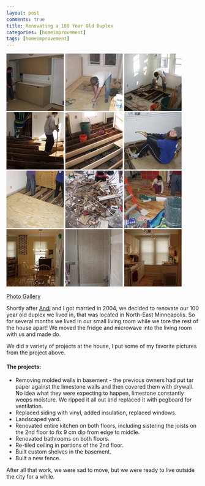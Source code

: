 ```yaml
---
layout: post
comments: true
title: Renovating a 100 Year Old Duplex
categories: [homeimprovement]
tags: [homeimprovement]
---
```

<div class="row">
<a href="/images/taylor/p1183330_001.jpg" class="fancybox" rel="porch"><img src="/images/taylor/p1183330_001t.jpg" alt=""></a>
<a href="/images/taylor/p2133435.jpg" class="fancybox" rel="porch"><img src="/images/taylor/p2133435t.jpg" alt=""></a>
<a href="/images/taylor/p2173487.jpg" class="fancybox" rel="porch"><img src="/images/taylor/p2173487t.jpg" alt=""></a>
<a href="/images/taylor/p2263742.jpg" class="fancybox" rel="porch"><img src="/images/taylor/p2263742t.jpg" alt=""></a>
<a href="/images/taylor/p2263790.jpg" class="fancybox" rel="porch"><img src="/images/taylor/p2263790t.jpg" alt=""></a>
<a href="/images/taylor/p3123908.jpg" class="fancybox" rel="porch"><img src="/images/taylor/p3123908t.jpg" alt=""></a>
<a href="/images/taylor/p3123938.jpg" class="fancybox" rel="porch"><img src="/images/taylor/p3123938t.jpg" alt=""></a>
<a href="/images/taylor/p3143988.jpg" class="fancybox" rel="porch"><img src="/images/taylor/p3143988t.jpg" alt=""></a>
<a href="/images/taylor/p3184071.jpg" class="fancybox" rel="porch"><img src="/images/taylor/p3184071t.jpg" alt=""></a>
<a href="/images/taylor/p5164252.jpg" class="fancybox" rel="porch"><img src="/images/taylor/p5164252t.jpg" alt=""></a>
<a href="/images/taylor/p5164269.jpg" class="fancybox" rel="porch"><img src="/images/taylor/p5164269t.jpg" alt=""></a>
<a href="/images/taylor/p5164281.jpg" class="fancybox" rel="porch"><img src="/images/taylor/p5164281t.jpg" alt=""></a>
</div>

[Photo Gallery](http://gallery.chuckhays.net/Projects/Taylor-Street)

Shortly after [Andi](http://andihays.net) and I got married in 2004, we decided to renovate our 100 year old duplex we lived in, that was located in North-East Minneapolis. So for several months we lived in our small living room while we tore the rest of the house apart! We moved the fridge and microwave into the living room with us and made do.

We did a variety of projects at the house, I put some of my favorite pictures from the project above.

#### The projects:


* Removing molded walls in basement - the previous owners had put tar paper against the limestone walls and then covered them with drywall. No idea what they were expecting to happen, limestone constantly weeps moisture. We ripped it all out and replaced it with pegboard for ventilation.
* Replaced siding with vinyl, added insulation, replaced windows.
* Landscaped yard.
* Renovated entire kitchen on both floors, including sistering the joists on the 2nd floor to fix 9 cm dip from edge to middle.
* Renovated bathrooms on both floors.
* Re-tiled ceiling in portions of the 2nd floor.
* Built custom shelves in the basement.
* Built a new fence.

After all that work, we were sad to move, but we were ready to live outside the city for a while.
